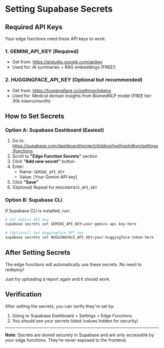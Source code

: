 # Setting Supabase Secrets

## Required API Keys

Your edge functions need these API keys to work:

### 1. GEMINI_API_KEY (Required)
- Get from: https://aistudio.google.com/apikey
- Used for: AI summaries + RAG embeddings (FREE!)

### 2. HUGGINGFACE_API_KEY (Optional but recommended)
- Get from: https://huggingface.co/settings/tokens
- Used for: Medical domain insights from BiomedNLP model (FREE tier: 30k tokens/month)

## How to Set Secrets

### Option A: Supabase Dashboard (Easiest)

1. Go to: https://supabase.com/dashboard/project/dxbkxoihwihjxptplbyn/settings/functions
2. Scroll to **"Edge Function Secrets"** section
3. Click **"Add new secret"** button
4. Enter:
   - Name: `GEMINI_API_KEY`
   - Value: [Your Gemini API key]
5. Click **"Save"**
6. (Optional) Repeat for `HUGGINGFACE_API_KEY`

### Option B: Supabase CLI

If Supabase CLI is installed, run:

```powershell
# Set Gemini API key
supabase secrets set GEMINI_API_KEY=your-gemini-api-key-here

# (Optional) Set HuggingFace API key
supabase secrets set HUGGINGFACE_API_KEY=your-huggingface-token-here
```

## After Setting Secrets

The edge functions will automatically use these secrets. No need to redeploy!

Just try uploading a report again and it should work.

## Verification

After setting the secrets, you can verify they're set by:
1. Going to Supabase Dashboard > Settings > Edge Functions
2. You should see your secrets listed (values hidden for security)

---

**Note:** Secrets are stored securely in Supabase and are only accessible by your edge functions. They're never exposed to the frontend.
